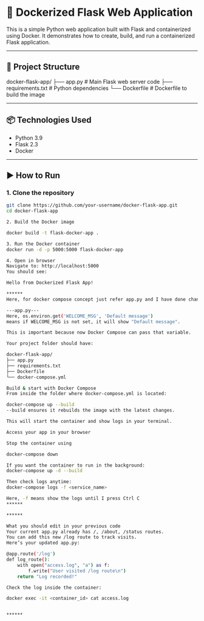 # 🚀 Dockerized Flask Web Application

This is a simple Python web application built with Flask and containerized using Docker. It demonstrates how to create, build, and run a containerized Flask application.

---

## 📁 Project Structure

docker-flask-app/
├── app.py # Main Flask web server code
├── requirements.txt # Python dependencies
└── Dockerfile # Dockerfile to build the image


---

## 📦 Technologies Used

- Python 3.9
- Flask 2.3
- Docker

---

## ▶️ How to Run

### 1. Clone the repository

```bash
git clone https://github.com/your-username/docker-flask-app.git
cd docker-flask-app

2. Build the Docker image

docker build -t flask-docker-app .

3. Run the Docker container
docker run -d -p 5000:5000 flask-docker-app

4. Open in browser
Navigate to: http://localhost:5000
You should see:

Hello from Dockerized Flask App!

******
Here, for docker compose concept just refer app.py and I have done changes

---app.py---
Here, os.environ.get('WELCOME_MSG', 'Default message')
means if WELCOME_MSG is not set, it will show "Default message".

This is important because now Docker Compose can pass that variable.

Your project folder should have:

docker-flask-app/
├── app.py
├── requirements.txt
├── Dockerfile
└── docker-compose.yml

Build & start with Docker Compose
From inside the folder where docker-compose.yml is located:

docker-compose up --build
--build ensures it rebuilds the image with the latest changes.

This will start the container and show logs in your terminal.

Access your app in your browser

Stop the container using

docker-compose down

If you want the container to run in the background:
docker-compose up -d --build

Then check logs anytime:
docker-compose logs -f <service_name>

Here, -f means show the logs until I press Ctrl C
******

******

What you should edit in your previous code
Your current app.py already has /, /about, /status routes.
You can add this new /log route to track visits.
Here’s your updated app.py:

@app.route('/log')
def log_route():
    with open("access.log", "a") as f:
        f.write("User visited /log route\n")
    return "Log recorded!"

Check the log inside the container:

docker exec -it <container_id> cat access.log


******
